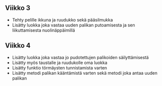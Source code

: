 ## Viikko 3

- Tehty pelille ikkuna ja ruudukko sekä pääsilmukka
- Lisätty luokka joka vastaa uuden palikan putoamisesta ja sen liikuttamisesta nuolinäppäimillä

## Viikko 4

- Lisätty luokka joka vastaa jo pudotettujen palikoiden säilyttämisestä
- Lisätty myös taustalle ja ruudukolle oma luokka
- Lisätty funktio törmäysten tunnistamista varten
- Lisätty metodi palikan kääntämistä varten sekä metodi joka antaa uuden palikan
